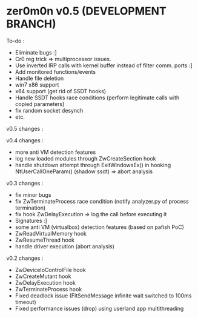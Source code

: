 zer0m0n v0.5 (DEVELOPMENT BRANCH)
=================================

To-do :
+ Eliminate bugs :]
+ Cr0 reg trick => multiprocessor issues.
+ Use inverted IRP calls with kernel buffer instead of filter comm. ports :]
+ Add monitored functions/events
+ Handle file deletion
+ win7 x86 support
+ x64 support (get rid of SSDT hooks)
+ Handle SSDT hooks race conditions (perform legitimate calls with copied parameters)
+ fix random socket desynch
+ etc.

v0.5 changes :

v0.4 changes :
+ more anti VM detection features
+ log new loaded modules through ZwCreateSection hook 
+ handle shutdown attempt through ExitWindowsEx() in hooking NtUserCallOneParam() (shadow ssdt) => abort analysis

v0.3 changes :
+ fix minor bugs
+ fix ZwTerminateProcess race condition (notify analyzer.py of process termination)
+ fix hook ZwDelayExecution => log the call before executing it
+ Signatures :]
+ some anti VM (virtualbox) detection features (based on pafish PoC)
+ ZwReadVirtualMemory hook
+ ZwResumeThread hook
+ handle driver execution (abort analysis)

v0.2 changes :
+ ZwDeviceIoControlFile hook
+ ZwCreateMutant hook
+ ZwDelayExecution hook
+ ZwTerminateProcess hook
+ Fixed deadlock issue (FltSendMessage infinite wait switched to 100ms timeout)
+ Fixed performance issues (drop) using userland app multithreading
